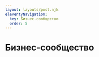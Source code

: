 ```yaml
---
layout: layouts/post.njk
eleventyNavigation:
  key: Бизнес-сообщество
  order: 5
---
```


# Бизнес-сообщество

